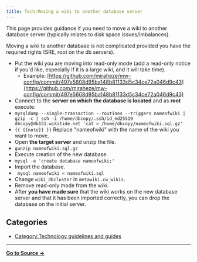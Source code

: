 ```yaml
---
title: Tech:Moving a wiki to another database server
---
```


This page provides guidance if you need to move a wiki to another database server (typically relates to disk space issues/imbalances).

Moving a wiki to another database is not complicated provided you have the required rights (SRE, root on the db servers).

* Put the wiki you are moving into read-only mode (add a read-only notice if you'd like, especially if it is a large wiki, and it will take time).
   * Example: [https://github.com/miraheze/mw-config/commit/497e5608d95ba148b81133d5c34ce72a046d9c43](https://github.com/miraheze/mw-config/commit/497e5608d95ba148b81133d5c34ce72a046d9c43)
* Connect to the **server on which the database is located** and as **root** execute:
* `mysqldump --single-transaction --routines --triggers nameofwiki | gzip -c | ssh -i /home/dbcopy/.ssh/id_ed25519 dbcopy@db151.wikitide.net 'cat > /home/dbcopy/nameofwiki.sql.gz'`
* `{{ {{note}} }}` Replace "nameofwiki" with the name of the wiki you want to move.
* Open **the target server** and unzip the file.
* `gunzip nameofwiki.sql.gz`
* Execute creation of the new database.
* `mysql -e 'create database nameofwiki;'`
* Import the database.
* ` mysql nameofwiki < nameofwiki.sql`
* Change `wiki_dbcluster` in `metawiki.cw_wikis`.
* Remove read-only mode from the wiki.
* After **you have made sure** that the wiki works on the new database server and that it has been imported correctly, you can drop the database on the initial server.

## Categories

* [Category:Technology guidelines and guides](https://meta.miraheze.org/wiki/Category:Technology_guidelines_and_guides)

----
**[Go to Source &rarr;](https://meta.miraheze.org/wiki/Tech:Moving_a_wiki_to_another_database_server)**